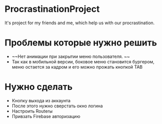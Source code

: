 # ProcrastinationProject
It's project for my friends and me, which help us with our procrastination.

# Проблемы которые нужно решить
- ~~Нет анимации при закрытии меню пользователя. ~~
- Так как в мобильной версии, боковое меню становится бургером, меню остается за кадром и его можно прожать кнопкой TAB

# Нужно сделать
- Кнопку выхода из аккаунта
- После этого нужно сверстать окно логина
- Настроить Routerы
- Привзать Firebase авторизацию
